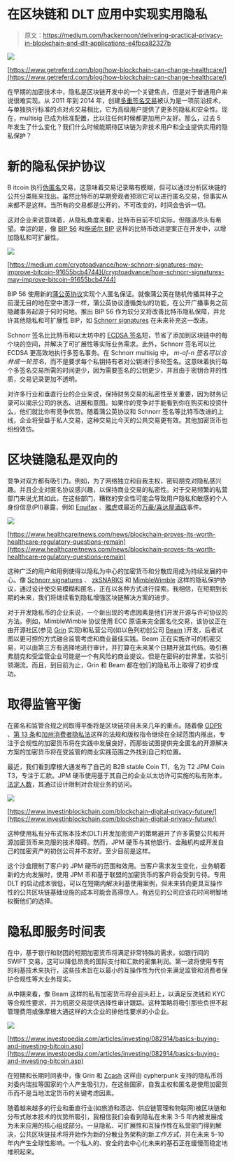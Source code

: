 # 在区块链和 DLT 应用中实现实用隐私

> 原文：<https://medium.com/hackernoon/delivering-practical-privacy-in-blockchain-and-dlt-applications-e4fbca82327b>

![](img/066d4d74311de11e1e49f958530014b8.png)

[https://www.getreferd.com/blog/how-blockchain-can-change-healthcare/](https://www.getreferd.com/blog/how-blockchain-can-change-healthcare/)

在早期的加密技术中，隐私是区块链开发中的一个关键焦点，但是对于普通用户来说很难实现。从 2011 年到 2014 年，创建[多重签名交易](https://en.bitcoin.it/wiki/Multisignature)被认为是一项前沿技术，与单独执行标准的点对点交易相比，它为高级用户提供了更多的隐私和安全性。现在，multisig 已成为标准配置，比以往任何时候都更加用户友好。那么，过去 5 年发生了什么变化？我们什么时候能期待区块链为非技术用户和企业提供实用的隐私保护？

# 新的隐私保护协议

B itcoin 执行[伪匿名](https://en.wikipedia.org/wiki/Pseudonymity)交易，这意味着交易记录略有模糊，但可以通过分析区块链的公共分类账来找出。虽然比特币的早期旁观者预测它可以进行匿名交易，但事实从来都不是这样。当所有的交易都是公开的，不可改变的，时间会告诉一切。

这对企业来说意味着，从隐私角度来看，比特币目前不切实际，但隧道尽头有希望。幸运的是，像 [BIP 56](https://github.com/bitcoin/bips/blob/master/bip-0156.mediawiki) 和[施诺尔 BIP](https://github.com/sipa/bips/blob/bip-schnorr/bip-schnorr.mediawiki) 这样的比特币改进提案正在开发中，以增加隐私和可扩展性。

![](img/cbe6d26ae9a25eb5fdf034e0dc2b8b0a.png)

[https://medium.com/cryptoadvance/how-schnorr-signatures-may-improve-bitcoin-91655bcb4744](/cryptoadvance/how-schnorr-signatures-may-improve-bitcoin-91655bcb4744)

BIP 56 使用新的[蒲公英协议](https://bitcoinmagazine.com/articles/anatomy-anonymity-how-dandelion-could-make-bitcoin-more-private/)实现个人匿名保证。就像蒲公英在随机传播其种子之前漫无目的地在空中漂浮一样，蒲公英协议遵循类似的功能，在公开广播事务之前隐藏事务起源于何时何地。推出 BIP 56 作为软分叉将改善比特币隐私保障，并允许其他隐私和可扩展性 BIP，如 [Schnorr signatures](/@SDWouters/why-schnorr-signatures-will-help-solve-2-of-bitcoins-biggest-problems-today-9b7718e7861c) 在未来补充这一改进。

Schnorr 签名比比特币和以太坊中的 [ECDSA 签名](https://en.bitcoin.it/wiki/Elliptic_Curve_Digital_Signature_Algorithm)短，节省了添加到区块链中的每个块的空间，并解决了可扩展性等实际业务需求。此外，Schnorr 签名可以比 ECDSA 更高效地执行多签名事务。在 Schnorr multisig 中， *m-of-n* *签名可以合并成一轮签名*，而不是要求每个私钥持有者对公钥进行多轮签名。这意味着执行每个多签名交易所需的时间更少，因为需要签名的公钥更少，并且由于密钥合并的性质，交易记录更加不透明。

对许多行业和垂直行业的企业来说，保持财务交易的私密性至关重要，因为财务记录可以揭示公司的状态、进展和意图。如果你的竞争对手能看到你在购买和投资什么，他们就比你有竞争优势。随着蒲公英协议和 Schnorr 签名等比特币改进的上线，企业将受益于私人交易，这种交易比今天的公共交易更有效。其他加密货币也纷纷效仿。

# 区块链隐私是双向的

竞争对双方都有吸引力。例如，为了网络独立和自我主权，密码朋克对隐私感兴趣。并且企业对匿名协议感兴趣，以保持商业交易的私密性。对于交易频繁的私营部门来说尤其如此，在这些部门，糟糕的安全性可能会导致用户隐私和敏感的个人身份信息(PII)暴露，例如 [Equifax](http://fortune.com/2018/12/10/equifax-hack-lasted-for-76-days-compromised-148-million-people-government-report-says/) 、[雅虎](https://money.cnn.com/2017/10/03/technology/business/yahoo-breach-3-billion-accounts/index.html)或最近的[万豪/喜达屋酒店](https://www.forbes.com/sites/garystoller/2018/12/03/freeze-your-credit-now-after-marriottstarwood-hacking-expert-says/#e1f966c32b3f)事件。

![](img/720dd416438f6b44ed6b221f2af6bcee.png)

[https://www.healthcareitnews.com/news/blockchain-proves-its-worth-healthcare-regulatory-questions-remain](https://www.healthcareitnews.com/news/blockchain-proves-its-worth-healthcare-regulatory-questions-remain)

这种广泛的用户和用例使得以隐私为中心的加密货币和分散应用成为持续发展的中心。像 [Schnorr signatures](/digitalassetresearch/schnorr-signatures-the-inevitability-of-privacy-in-bitcoin-b2f45a1f7287?ref=tokendaily) 、 [zkSNARKS](https://z.cash/technology/zksnarks/) 和 [MimbleWimble](/beam-mw/mimblewimble-explained-like-youre-12-d779a5bb483d) 这样的隐私保护协议，通过设计使交易模糊和匿名，正在以各种方式进行探索。我相信，在短期到长期的未来，我们将继续看到隐私增强区块链解决方案的进步。

对于开发隐私币的企业来说，一个新出现的考虑因素是他们开发开源与许可协议的方法。例如，MimbleWimble 协议使用 ECC 原语来完全匿名化交易，该协议正在由开源社区(参见 [Grin](https://grin-tech.org/) 实现)和私营公司(如以色列初创公司 [Beam](https://www.beam.mw/) )开发，后者试图以更可控的方式融合监管考虑和商业最佳实践。Beam 正在实施许可的机密交易，可以由第三方有选择地进行审计，并打算在未来某个日期开放其代码。吸引赛弗朋克和受监管企业可能是一个有风险的商业提议。但是在密码的世界里，实验引领潮流。而且，到目前为止，Grin 和 Beam 都在他们的隐私币上取得了初步成功。

# 取得监管平衡

在匿名和监管合规之间取得平衡将是区块链项目未来几年的重点。随着像 [GDPR](https://eugdpr.org/) 、[第 13 条](https://www.theverge.com/2019/3/27/18283541/european-union-copyright-directive-internet-article-13)和[加州消费者隐私法](https://www.law.com/njlawjournal/2018/12/01/the-california-consumer-privacy-act-what-you-need-to-know/?slreturn=20190215105417)这样的法规和版权指令继续在全球范围内推出，专注于合规性的加密货币将在实践中发展良好，而那些试图提供完全匿名的开源解决方案的加密货币将在受监管的商业实践范围之外找到自己的位置。

最近，我们看到摩根大通发布了自己的 B2B stable Coin T1，名为 T2 JPM Coin T3，专注于汇款。JPM 硬币使用基于其自己的企业以太坊许可实施的私有账本，[法定人数](https://www.jpmorgan.com/global/Quorum)，其通过设计限制对合规业务的访问。

![](img/d6f08225d432c7c5b54855c8530cfd76.png)

[https://www.investinblockchain.com/blockchain-digital-privacy-future/](https://www.investinblockchain.com/blockchain-digital-privacy-future/)

这种使用私有分布式账本技术(DLT)开发加密资产的策略避开了许多需要公共和开源加密货币来克服的技术障碍。然而，JPM 硬币与其他银行、金融机构或开发自己的加密资产的初创公司并不友好。至少目前是这样。

这个沙盒限制了客户的 JPM 硬币的范围和效用。当客户需求发生变化，业务朝着新的方向发展时，使用 JPM 币和基于联盟的加密货币的客户将会受到亏待。专用 DLT 的启动成本很低，可以在短期内解决利基使用案例，但未来转向更具互操作性的公共区块链基础设施的成本可能会高得惊人。有远见的公司应该花时间明智地权衡他们的选择。

# 隐私即服务时间表

在中，基于银行和财团的短期加密货币将满足非常特殊的需求，如银行间的 SWIFT 交易，这可以降低昂贵的国际支付和汇款的密集利润。第一波将使用专有的利基技术来执行，这些技术旨在以最小的互操作性为代价来满足监管和消费者保护合规性等大业务现实。

从中期来看，像 Beam 这样的私有加密货币将会迎头赶上，以满足反洗钱和 KYC 等合规性要求，并为机密交易提供选择性审计跟踪。这种策略将吸引那些负担不起管理费用或像摩根大通这样的大企业的排他性要求的小企业。

![](img/0947d3a5d6195a586a911f5db639f4a0.png)

[https://www.investopedia.com/articles/investing/082914/basics-buying-and-investing-bitcoin.asp](https://www.investopedia.com/articles/investing/082914/basics-buying-and-investing-bitcoin.asp)

在短期和长期时间表中，像 Grin 和 [Zcash](https://z.cash/) 这样由 cypherpunk 支持的隐私币将对委内瑞拉等国家的个人产生吸引力，在这些国家，自我主权和匿名是使用加密货币而不是当地法定货币的关键考虑因素。

随着越来越多的行业和垂直行业(如旅游和酒店、供应链管理和物联网)被区块链和分布式账本技术的优势所吸引，我相信我们会看到隐私在未来 3-5 年内被发展成为未来应用的核心组成部分。一旦隐私、可扩展性和互操作性在私营部门得到解决，公共区块链技术将开始作为新的分散业务架构的新*工作方式*，并在未来 5-10 年内产生全球性影响。一个私人的、安全的去中心化未来的基石正在缓慢而稳定地堆积起来。